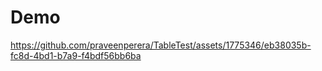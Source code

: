 # Demo

https://github.com/praveenperera/TableTest/assets/1775346/eb38035b-fc8d-4bd1-b7a9-f4bdf56bb6ba

